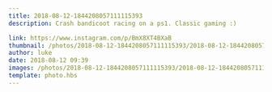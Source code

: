 ```yaml
---
title: 2018-08-12-1844208057111115393
description: Crash bandicoot racing on a ps1. Classic gaming :)

link: https://www.instagram.com/p/BmX8XT4BXaB
thumbnail: /photos/2018-08-12-1844208057111115393/2018-08-12-1844208057111115393.jpg
author: luke
date: 2018-08-12 09:39
images: /photos/2018-08-12-1844208057111115393/2018-08-12-1844208057111115393.jpg
template: photo.hbs
---
```


